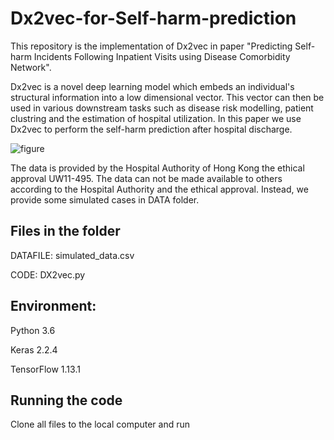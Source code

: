 # Dx2vec-for-Self-harm-prediction
This repository is the implementation of Dx2vec in paper "Predicting Self-harm Incidents Following Inpatient Visits using Disease Comorbidity Network".

Dx2vec is a novel deep learning model which embeds an individual's structural information into a low dimensional vector. This vector can then be used in various downstream tasks such as disease risk modelling, patient clustring and the estimation of hospital utilization. 
In this paper we use Dx2vec to perform the self-harm prediction after hospital discharge.

![figure](https://github.com/zhongzhixu/Dx2vec-for-Self-harm-prediction/blob/master/architecture_multi_input.jpg)

The data is provided by the Hospital Authority of Hong Kong the ethical approval UW11-495. The data can not be made available to others according to the Hospital Authority and the ethical approval. Instead, we provide some simulated cases in DATA folder.  

## Files in the folder
DATAFILE: simulated_data.csv

CODE: DX2vec.py

## Environment:
Python 3.6

Keras 2.2.4

TensorFlow 1.13.1

## Running the code

Clone all files to the local computer and run







